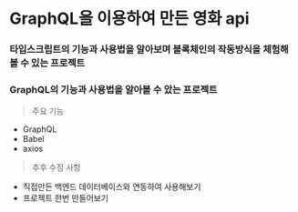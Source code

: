 # GraphQL을 이용하여 만든 영화 api


### 타입스크립트의 기능과 사용법을 알아보며 블록체인의 작동방식을 체험해 볼 수 있는 프로젝트
### GraphQL의 기능과 사용법을 알아볼 수 았는 프로젝트

> 주요 기능

* GraphQL
* Babel
* axios

> 추후 수정 사항

* 직접만든 백엔드 데이터베이스와 연동하여 사용해보기
* 프로젝트 한번 만들어보기
